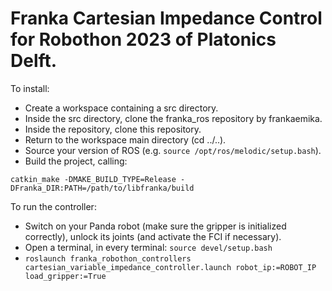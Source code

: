# Franka Cartesian Impedance Control for Robothon 2023 of Platonics Delft. 
To install:
- Create a workspace containing a src directory.
- Inside the src directory, clone the franka_ros repository by frankaemika.
- Inside the repository, clone this repository.
- Return to the workspace main directory (cd ../..).
- Source your version of ROS (e.g. ```source /opt/ros/melodic/setup.bash```).
- Build the project, calling: 
 ```
 catkin_make -DMAKE_BUILD_TYPE=Release -DFranka_DIR:PATH=/path/to/libfranka/build 
 ```

To run the controller:
- Switch on your Panda robot (make sure the gripper is initialized correctly), unlock its joints (and activate the FCI if necessary).
- Open a terminal, in every terminal: ```source devel/setup.bash```
- ```roslaunch franka_robothon_controllers cartesian_variable_impedance_controller.launch robot_ip:=ROBOT_IP load_gripper:=True```
